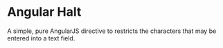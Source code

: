 # Angular Halt
A simple, pure  AngularJS directive to restricts the characters that may be entered into a text field.